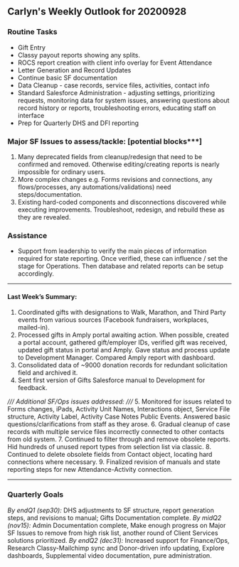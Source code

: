 ## Carlyn's Weekly Outlook for 20200928
### Routine Tasks
* Gift Entry
* Classy payout reports showing any splits.
* ROCS report creation with client info overlay for Event Attendance
* Letter Generation and Record Updates
* Continue basic SF documentation
* Data Cleanup - case records, service files, activities, contact info
* Standard Salesforce Administration - adjusting settings, prioritizing requests, monitoring data for system issues, answering questions about record history or reports, troubleshooting errors, educating staff on interface
* Prep for Quarterly DHS and DFI reporting

### Major SF Issues to assess/tackle: [potential blocks***]
1. Many deprecated fields from cleanup/redesign that need to be confirmed and removed.  Otherwise editing/creating reports is nearly impossible for ordinary users.
2. More complex changes e.g. Forms revisions and connections, any flows/processes, any automations/validations) need steps/documentation.
3. Existing hard-coded components and disconnections discovered while executing improvements. Troubleshoot, redesign, and rebuild these as they are revealed.

### Assistance
* Support from leadership to verify the main pieces of information required for state reporting.  Once verified, these can influence / set the stage for Operations.  Then database and related reports can be setup accordingly.

- - - -
#### Last Week’s Summary:
1. Coordinated gifts with designations to Walk, Marathon, and Third Party events from various sources (Facebook fundraisers, workplaces, mailed-in).
2. Processed gifts in Amply portal awaiting action.  When possible, created a portal account, gathered gift/employer IDs, verified gift was received, updated gift status in portal and Amply.  Gave status and process update to Development Manager.  Compared Amply report with dashboard.
3. Consolidated data of ~9000 donation records for redundant solicitation field and archived it. 
4. Sent first version of Gifts Salesforce manual to Development for feedback.   

*/// Additional SF/Ops issues addressed: ///*
5. Monitored for issues related to Forms changes, iPads, Activity Unit Names, Interactions object, Service File structure, Activity Label, Activity Case Notes Public Events.  Answered basic questions/clarifications from staff as they arose.
6. Gradual cleanup of case records with multiple service files incorrectly connected to other contacts from old system. 
7. Continued to filter through and remove obsolete reports.  Hid hundreds of unused report types from selection list via classic. 
8. Continued to delete obsolete fields from Contact object, locating hard connections where necessary. 
9. Finalized revision of manuals and state reporting steps for new Attendance-Activity connection.  

- - - -
### Quarterly Goals
*By endQ1 (sep30):* DHS adjustments to SF structure, report generation steps, and revisions to manual; Gifts Documentation complete.
*By midQ2 (nov15):* Admin Documentation complete, Make enough progress on Major SF Issues to remove from high risk list, another round of Client Services solutions prioritized.
*By endQ2 (dec31):* Increased support for Finance/Ops, Research Classy-Mailchimp sync and Donor-driven info updating, Explore dashboards, Supplemental video documentation, pure administration.